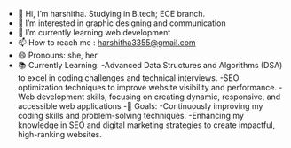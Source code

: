 - 👋 Hi, I’m harshitha.  Studying in B.tech; ECE branch.
- 👀 I’m interested in graphic designing and communication
- 🌱 I’m currently learning web development
- 📫 How to reach me : harshitha3355@gmail.com
- 😄 Pronouns: she, her
- 📚 Currently Learning:
     -Advanced Data Structures and Algorithms (DSA) to excel in coding challenges and technical interviews.
     -SEO optimization techniques to improve website visibility and performance.
     -Web development skills, focusing on creating dynamic, responsive, and accessible web applications
-🌱 Goals:
     -Continuously improving my coding skills and problem-solving techniques.
     -Enhancing my knowledge in SEO and digital marketing strategies to create impactful, high-ranking websites.
